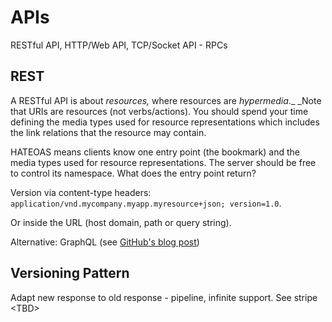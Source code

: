 # APIs

RESTful API, HTTP/Web API, TCP/Socket API - RPCs

## REST

A RESTful API is about _resources,_ where resources are _hypermedia_.\_ \_Note that URIs are resources \(not verbs/actions\). You should spend your time defining the media types used for resource representations which includes the link relations that the resource may contain.

HATEOAS means clients know one entry point \(the bookmark\) and the media types used for resource representations. The server should be free to control its namespace. What does the entry point return?

Version via content-type headers: `application/vnd.mycompany.myapp.myresource+json; version=1.0`.

Or inside the URL \(host domain, path or query string\).

Alternative: GraphQL \(see [GitHub's blog post](https://githubengineering.com/the-github-graphql-api/)\)

## Versioning Pattern

Adapt new response to old response - pipeline, infinite support. See stripe &lt;TBD&gt;

